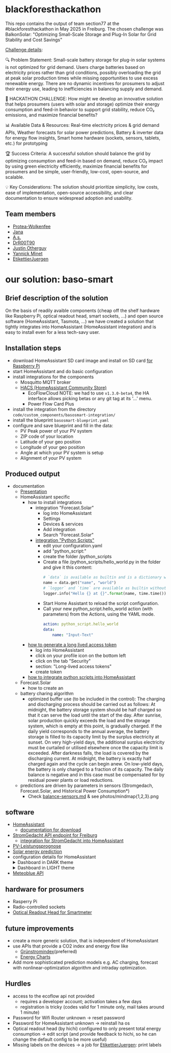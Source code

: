 # blackforesthackathon
This repo contains the output of team section77 at the #blackforesthackathon in May 2025 in Freiburg. The chosen challenge was BalkonSolar: "Optimizing Small-Scale Storage and Plug-In Solar for Grid Stability and Cost Savings"

[Challenge details](https://www.blackforesthackathon.de/challenges-data-decoded/):

🔍 Problem Statement: Small-scale battery storage for plug-in solar systems is not optimized for grid demand. Users charge batteries based on electricity prices rather than grid conditions, possibly overloading the grid at peak solar production times while missing opportunities to use excess renewable energy. There are no dynamic incentives for prosumers to adjust their energy use, leading to inefficiencies in balancing supply and demand.

🎯 HACKATHON CHALLENGE: How might we develop an innovative solution that helps prosumers (users with solar and storage) optimize their energy consumption and feed-in behavior to support grid stability, reduce CO₂ emissions, and maximize financial benefits?

📊 Available Data & Resources: Real-time electricity prices & grid demand APIs, Weather forecasts for solar power predictions, Battery & inverter data for energy flow insights, Smart home hardware (sockets, sensors, tablets, etc.) for prototyping

🏆 Success Criteria: A successful solution should balance the grid by optimizing consumption and feed-in based on demand, reduce CO₂ impact by using green electricity efficiently, maximize financial benefits for prosumers and be simple, user-friendly, low-cost, open-source, and scalable.

💡 Key Considerations: The solution should prioritize simplicity, low costs, ease of implementation,
open-source accessibility, and clear documentation to ensure widespread adoption and usability.

## Team members
- [Protea-Wolkenfee](https://github.com/Protea-Wolkenfee)
- [Jana](https://github.com/jaaana)
- [A.s.](https://github.com/adRn-s)
- [DrR00T90](https://github.com/DrR00T90)
- [Justin Otherguy](https://github.com/justinotherguy)
- [Yannick Minet](https://github.com/minetman)
- [EtikettierJuergen](https://chaos.social/@justinotherguy/114483033539956358)

# our solution: baso-smart
## Brief description of the solution
On the basis of readily avaible components (cheap off the shelf hardware like Raspberry Pi, optical readout head, smart sockets, ...) and open source software (HomeAssistant, Tasmota, ...) we have created a solution that tightly integrates into HomeAssistant (HomeAssistant integration) and is easy to install even for a less tech-savy user.

## Installation steps
- download HomeAssistant SD card image and install on SD card [for Raspberry Pi](https://www.home-assistant.io/installation/raspberrypi)
- start HomeAssistant and do basic configuration
- install integrations for the components
  - Mosquitto MQTT broker 
  - [HACS (HomeAssistant Community Store)](https://hacs.xyz/docs/use/)
    - EcoFlowCloud
      NOTE: we had to use `v1.3.0-beta4`, the HA interface allows picking betas or any git tag at its '...' menu.
    - Power Flow Card Plus
- install the integration from the directory `code/custom_components/basosmart-integration/`
- install the blueprint `basosmart-blueprint.yaml`
- configure and save blueprint and fill in the data:
  - PV Peak power of your PV system
  - ZIP code of your location
  - Latitude of your geo position
  - Longitude of your geo position
  - Angle at which your PV system is setup
  - Alignment of your PV system

## Produced output
- documentation
  - [Presentation](https://new.express.adobe.com/id/urn:aaid:sc:EU:eb22591b-47b1-543f-af10-bcdc7bdd499b?invite=true&accept=true&promoid=YXPZFV9S&mv=other)
  - HomeAssistant specific
    - how to install integrations
      - integration "Forecast.Solar"
          - log into HomeAssistant
          - Settings
          - Devices & services
          - Add integration
          - Search "Forecast.Solar"
      - [integration "Python Scripts"](https://www.home-assistant.io/integrations/python_script)
          - edit your configuration.yaml
          - add "python_script:"
          - create the folder <config>/python_scripts
          - Create a file <config>/python_scripts/hello_world.py in the folder and give it this content:
              ```Python
              # `data` is available as builtin and is a dictionary with the input data.
              name = data.get("name", "world")
              # `logger` and `time` are available as builtin without the need of explicit import.
              logger.info("Hello {} at {}".format(name, time.time()))
              ```
          - Start Home Assistant to reload the script configuration.
          - Call your new python_script.hello_world action (with parameters) from the Actions, using the YAML mode.
              ```YAML
              action: python_script.hello_world
              data:
                  name: "Input-Text"
              ```
    - [how to generate a long lived access token](https://community.home-assistant.io/t/how-to-get-long-lived-access-token/162159)
      - log into HomeAssistant
      - click on your profile icon on the bottom left
      - click on the tab "Security"
      - section: "Long-lived access tokens"
      - create token
    - [how to integrate python scripts into HomeAssistant](https://www.home-assistant.io/integrations/python_script/)
  - Forecast.Solar
    - how to create an 
  - battery charing algorithm
      - optimized buffer use (to be included in the control):
          The charging and discharging process should be carried out as follows: At midnight, the battery storage system should be half charged so that it can serve the load until the start of the day. After sunrise, solar production quickly exceeds the load and the storage system, which is empty at this point, is gradually charged. If the daily yield corresponds to the annual average, the battery storage is filled to its capacity limit by the surplus electricity at sunset. On very high-yield days, the additional surplus electricity must be curtailed or utilised elsewhere once the capacity limit is exceeded. After darkness falls, the load is covered by the discharging current. At midnight, the battery is exactly half charged again and the cycle can begin anew. On low-yield days, the battery is only charged to a fraction of its capacity. The daily balance is negative and in this case must be compensated for by residual power plants or load reductions.
  - predictions are driven by parameters in sensors (Stromgedach, Forecast.Solar, and Historical Power Consumption*)
    * Check [balance-sensors.md](./balance-sensors.md) & see photos/mindmap{1,2,3}.png

## software 
  - [HomeAssistant](https://www.home-assistant.io/)
    - [documentation for download](https://www.home-assistant.io/installation/raspberrypi#downloading-the-home-assistant-image)
  - [StromGedacht API endpoint for Freiburg](https://api.stromgedacht.de/v1/now?zip=79110)
    - [integration for StromGedacht into HomeAssistant](https://community.home-assistant.io/t/stromgedacht-api-integration/568465)
  - [PV-Leistungsprognose](https://www.photovoltaikforum.com/wissen/entry/39-kostenfreie-photovoltaik-leistungsprognose-f%C3%BCr-10-tageszeitfenster-mit-kostenfre/)
  - [Solar energy prediction](https://openweathermap.org/api/solar-energy-prediction)
  - configuration details for HomeAssistant
    <details>
      <summary>Dashboard in DARK theme</summary>
      ![](./screenshot-dark.png)
    </details>
    <!-- see our [raw_dashboard_data](./raw_dashboard_data) -->
    <details>
      <summary>Dashboard in LIGHT theme</summary>
      ![](./screenshot-light.png)
    </details>
  - [Meteoblue API](https://content.meteoblue.com/de/unternehmensloesungen/wetter-apis)

## hardware for prosumers
  - Rasperry Pi
  - Radio-controlled sockets
  - [Optical Readout Head for Smartmeter](https://www.ebay.de/sch/i.html?_nkw=hichi&_odkw=hichi)

## future improvements
- create a more generic solution, that is independent of HomeAssistant
- use APIs that provide a CO2 index and energy flow like 
  - [Grünstromindex](https://gruenstromindex.de/assets/js/)(preferred)
  - [Energy Charts](https://energy-charts.info/api.html?l=de&c=DE)
- Add more sophisticated prediction models e.g. AC charging, forecast with nonlinear-optimization algorithm and intraday optimization.

## Hurdles
- access to the ecoflow api not provided
  - requires a developer account; activation takes a few days
  - registration is tricky (codes valid for 1 minute only, mail takes around 1 minute)
- Password for Wifi Router unknown -> reset password
- Password for HomeAssistant unknown -> reinstall ha os
- Optical readout head (by hichi) configured to only present total energy consumption -> edit script (and provide feedback to hichi, so he can change the default config to be more useful)
- Missing labels on the devices -> a job for [EtikettierJuergen](https://chaos.social/@justinotherguy/114483033539956358): print labels